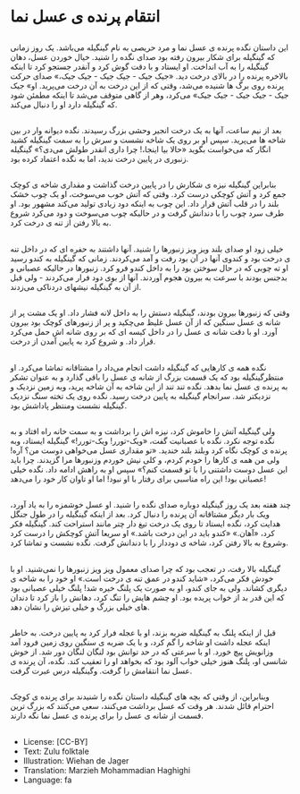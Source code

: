 # انتقام پرنده ی عسل نما

##
این داستان نگده پرنده ی عسل نما و مرد حریصی به نام گینگیله می‌باشد. یک روز زمانی که گینگیله برای شکار بیرون رفته بود صدای نگده را شنید. خیال خوردن عسل، دهان گینگیله را به آب انداخت. او ایستاد و با دقت گوش کرد و آنقدر جستجو کرد تا اینکه بالاخره پرنده را در بالای درخت دید. «جیک جیک - جیک جیک - جیک جیک،» صدای حرکت پرنده روی برگ ها شنیده می‌شد، وقتی که از این درخت به آن درخت می‌پرید. او» جیک جیک - جیک جیک - جیک جیک» می‌کرد، وهر از گاهی متوقف می‌شد تا اینکه مطمئن شود که گینگیله دارد او را دنبال می‌کند.

##
بعد از نیم ساعت، آنها به یک درخت انجیر وحشی بزرگ رسیدند. نگده دیوانه وار در بین شاخه ها می‌پرید. سپس او بر روی یک شاخه نشست و سرش را به سمت گینگیله کشید انگار که می‌خواست بگوید «حالا بیا اینجا،! چرا داری انقدر طولش می‌دی؟» گینگیله زنبوری در پایین درخت ندید، اما به نگده اعتماد کرده بود.

##
بنابراین گینگیله نیزه ی شکارش را در پایین درخت گذاشت و مقداری شاخه ی کوچک جمع کرد و آتش کوچکی درست کرد. وقتی که آتش خوب می‌سوخت، او یک چوب خشک بلند را در قلب آتش قرار داد. این چوب به اینکه دود زیادی تولید می‌کند مشهور بود. او طرف سرد چوب را با دندانش گرفت و در حالیکه چوب می‌سوخت و دود می‌کرد شروع به بالا رفتن از تنه ی درخت کرد.

##
خیلی زود او صدای بلند ویز ویز زنبورها را شنید. آنها داشتند به حفره ای که در داخل تنه ی درخت بود و کندوی آنها در آن بود رفت و آمد می‌کردند. زمانی که گینگیله به کندو رسید او ته چوبی که در حال سوختن بود را به داخل کندو فرو کرد. زنبورها در حالیکه عصبانی و بدجنس بودند با سرعت به بیرون هجوم آوردند. آنها از بوی دود فرار می‌کردند - ولی قبل از آن به گینگیله نیشهای دردناکی می‌زدند.

##
وقتی که زنبورها بیرون بودند، گینگیله دستش را به داخل لانه فشار داد. او یک مشت پر از شانه ی عسل سنگین که از آن عسل غلیظ می‌چکید و پر از زنبورهای کوچک بود بیرون آورد. او با دقت شانه ی عسل را در داخل کیسه ای که بر روی شانه اش حمل می‌کرد قرار داد. و شروع کرد به پایین آمدن از درخت.

##
نگده همه ی کارهایی که گینگیله داشت انجام می‌داد را مشتاقانه تماشا می‌کرد. او منتظرگینگیله بود که یک قسمت بزرگ از شانه ی عسل را باقی گذارد و به عنوان تشکر به پرنده ی عسل نما بدهد. نگده تند تند از این شاخه به آن شاخه پرید، وبه زمین نزدیک و نزدیکتر شد. سرانجام گینگیله به پایین درخت رسید. نگده روی یک تخته سنگ نزدیک گینگیله نشست ومنتظر پاداشش بود.

##
ولی گینگیله آتش را خاموش کرد، نیزه اش را برداشت و به سمت خانه راه افتاد و به نگده توجه نکرد. نگده با عصبانیت گفت، «ویک-تورر! ویک-تورر!» گینگیله ایستاد، وبه پرنده ی کوچک نگاه کرد وبلند بلند خندید. «تو مقداری عسل می‌خواهی دوست من؟ آره! ولی من همه ی کارها را خودم کردم، و کلی نیش خوردم وزنبورها مرا گزیدند. چرا باید این عسل دوست داشتنی را با تو قسمت کنم؟» سپس او به راهش ادامه داد. نگده خیلی عصبانی بود! این راه مناسبی برای رفتار با او نبود! اما او تاوان کار خود را می‌دهد!

##
چند هفته بعد یک روز گینگیله دوباره صدای نگده را شنید. او عسل خوشمزه را به یاد آورد، ویک بار دیگر مشتاقانه آن پرنده را دنبال کرد. بعد از اینکه گینگیله را در طول جنگل هدایت کرد، نگده ایستاد تا روی یک درخت تیغ دار چتر مانند استراحت کند. گینگیله فکر کرد، «آهان.» «کندو باید در این درخت باشد.» او سریعا آتش کوچکش را درست کرد وشروع به بالا رفتن کرد، شاخه ی دوددار را با دندانش گرفت. نگده نشست و تماشا کرد.

##
گینگیله بالا رفت، در تعجب بود که چرا صدای معمول ویز ویز زنبورها را نمی‌شنید. او با خودش فکر می‌کرد، «شاید کندو در عمق تنه ی درخت است.» او خود را به شاخه ی دیگری کشاند. ولی به جای کندو، او به صورت یک پلنگ خیره شد! پلنگ خیلی عصبانی بود که این قدر بد از خواب پریده بود. او چشم هایش را تنگ کرد، دهانش را باز کرد تا دندان های خیلی بزرگ و خیلی تیزش را نشان دهد.

##
قبل از اینکه پلنگ به گینگیله ضربه بزند، او با عجله فرار کرد به پایین درخت. به خاطر اینکه عجله داشت او شاخه را گم کرد، و با یک ضربه ی سنگین روی زمین فرود آمد وزانویش پیچ خورد. او با سرعتی که در حد توانش بود لنگان لنگان دور شد. از خوش شانسی او، پلنگ هنوز خیلی خواب آلود بود که بخواهد او را تعقیب کند. نگده، آن پرنده ی عسل نما انتقامش را گرفت. وگینگیله درس عبرت گرفت.

##
وبنابراین، از وقتی که بچه های گینگیله داستان نگده را شنیدند برای پرنده ی کوچک احترام قائل شدند. هر وقت که عسل برداشت می‌کنند، سعی می‌کنند که بزرگ ترین قسمت از شانه ی عسل را برای پرنده ی عسل نما نگه دارند.

##
* License: [CC-BY]
* Text: Zulu folktale
* Illustration: Wiehan de Jager
* Translation: Marzieh Mohammadian Haghighi
* Language: fa
